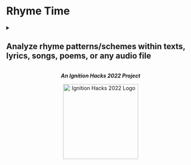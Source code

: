 # Rhyme Time
<details>
<summary><h2>Analyze rhyme patterns/schemes within texts, lyrics, songs, poems, or any audio file</h2></summary>

<ul>
  <li>Using Symbl.AI for speech to text recognization (not functionally implemented)</li>
  <li>Highlights words with matching rhymes throughout the piece</li>
  <li>Identify & analyze patterns</li>
</ul>
</details>

<p align="center"><i><b>An Ignition Hacks 2022 Project</i></b></p>

<p align="center">
<img justify-content="center" alt="Ignition Hacks 2022 Logo" width="200" src="https://i.imgur.com/AdRiUtu.png"/>
</p>
